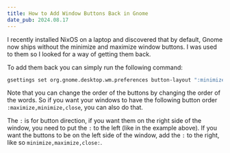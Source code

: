```yaml
---
title: How to Add Window Buttons Back in Gnome
date_pub: 2024.08.17
---
```


I  recently installed NixOS on a laptop and discovered that by default, Gnome now ships without the minimize and maximize window buttons. I was used to them so I looked for a way of getting them back.

To add them back you can simply run the following command:
```sh
gsettings set org.gnome.desktop.wm.preferences button-layout ":minimize,maximize,close"
```

Note that you can change the order of the buttons by changing the order of the words. So if you want your windows to have the following button order `:maximize,minimize,close`, you can also do that.

The `:` is for button direction, if you want them on the right side of the window, you need to put the `:` to the left (like in the example above). If you want the buttons to be on the left side of the window, add the `:` to the right, like so `minimize,maximize,close:`.
